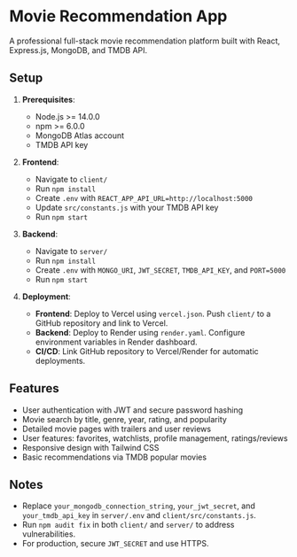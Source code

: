 # Movie Recommendation App

A professional full-stack movie recommendation platform built with React, Express.js, MongoDB, and TMDB API.

## Setup

1. **Prerequisites**:
   - Node.js >= 14.0.0
   - npm >= 6.0.0
   - MongoDB Atlas account
   - TMDB API key

2. **Frontend**:
   - Navigate to `client/`
   - Run `npm install`
   - Create `.env` with `REACT_APP_API_URL=http://localhost:5000`
   - Update `src/constants.js` with your TMDB API key
   - Run `npm start`

3. **Backend**:
   - Navigate to `server/`
   - Run `npm install`
   - Create `.env` with `MONGO_URI`, `JWT_SECRET`, `TMDB_API_KEY`, and `PORT=5000`
   - Run `npm start`

4. **Deployment**:
   - **Frontend**: Deploy to Vercel using `vercel.json`. Push `client/` to a GitHub repository and link to Vercel.
   - **Backend**: Deploy to Render using `render.yaml`. Configure environment variables in Render dashboard.
   - **CI/CD**: Link GitHub repository to Vercel/Render for automatic deployments.

## Features
- User authentication with JWT and secure password hashing
- Movie search by title, genre, year, rating, and popularity
- Detailed movie pages with trailers and user reviews
- User features: favorites, watchlists, profile management, ratings/reviews
- Responsive design with Tailwind CSS
- Basic recommendations via TMDB popular movies

## Notes
- Replace `your_mongodb_connection_string`, `your_jwt_secret`, and `your_tmdb_api_key` in `server/.env` and `client/src/constants.js`.
- Run `npm audit fix` in both `client/` and `server/` to address vulnerabilities.
- For production, secure `JWT_SECRET` and use HTTPS.